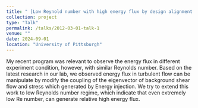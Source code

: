 ```yaml
---
title: " [Low Reynold number with high energy flux by design alignment between stress by injection and background strain](https://www.leifang.org/)"
collection: project
type: "Talk"
permalink: /talks/2012-03-01-talk-1
venue: ""
date: 2024-09-01
location: "University of Pittsburgh"
---
```


My recent program was relevant to observe the energy flux in different experiment condition,
however, with similar Reynolds number. Based on the latest research in our lab, 
we observed energy flux in turbulent flow can be manipulate by modify the coupling of the eigenvector of background shear flow
and stress which generated by Energy injection. We try to extend this work to low Reynolds number regime, 
which indicate that even extremely low Re number, can generate relative high energy flux.
